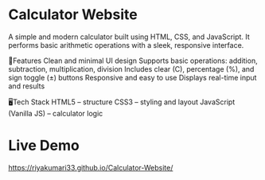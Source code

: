 # Calculator Website
A simple and modern calculator built using HTML, CSS, and JavaScript.
It performs basic arithmetic operations with a sleek, responsive interface.

🚀Features
Clean and minimal UI design
Supports basic operations: addition, subtraction, multiplication, division
Includes clear (C), percentage (%), and sign toggle (±) buttons
Responsive and easy to use
Displays real-time input and results

🖥️Tech Stack
HTML5 – structure
CSS3 – styling and layout
JavaScript (Vanilla JS) – calculator logic

# Live Demo
https://riyakumari33.github.io/Calculator-Website/
